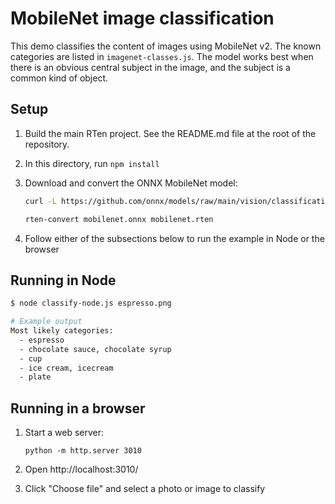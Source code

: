 # MobileNet image classification

This demo classifies the content of images using MobileNet v2. The known
categories are listed in `imagenet-classes.js`. The model works best when
there is an obvious central subject in the image, and the subject is a common
kind of object.

## Setup

1. Build the main RTen project. See the README.md file at the root of the
   repository.
2. In this directory, run `npm install`
3. Download and convert the ONNX MobileNet model:

   ```sh
   curl -L https://github.com/onnx/models/raw/main/vision/classification/mobilenet/model/mobilenetv2-10.onnx -o mobilenet.onnx

   rten-convert mobilenet.onnx mobilenet.rten
   ```
4. Follow either of the subsections below to run the example in Node or the
   browser

## Running in Node

```sh
$ node classify-node.js espresso.png

# Example output
Most likely categories:
  - espresso
  - chocolate sauce, chocolate syrup
  - cup
  - ice cream, icecream
  - plate
```

## Running in a browser

1. Start a web server:

   ```
   python -m http.server 3010
   ```

2. Open http://localhost:3010/
3. Click "Choose file" and select a photo or image to classify

